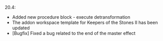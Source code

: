 20.4:
- Added new procedure block - execute detransformation
- The addon workspace template for Keepers of the Stones II has been updated
- [Bugfix] Fixed a bug related to the end of the master effect